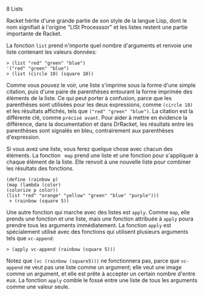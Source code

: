 8 Lists

Racket hérite d'une grande partie de son style de la langue Lisp, dont le nom signifiait à l'origine "LISt Processsor" et les listes restent une partie importante de Racket.

La fonction ```list``` prend n'importe quel nombre d'arguments et renvoie une liste contenant les valeurs données:

```racket
> (list "red" "green" "blue")
'("red" "green" "blue")
> (list (circle 10) (square 10))
```

Comme vous pouvez le voir, une liste s'imprime sous la forme d'une simple citation, puis d'une paire de parenthèses entourant la forme imprimée des éléments de la liste. Ce qui peut porter à confusion, parce que les parenthèses sont utilisées pour les deux expressions, comme ```(circle 10) ``` et les résultats affichés, tels que ```("red" "green" "blue")```.
La citation est la différente clé, comme ```précisé avant```. Pour aider à mettre en évidence la différence, dans la documentation et dans DrRacket, les résultats entre les parenthèses sont signalés en bleu, contrairement aux parenthèses d'expression. 

Si vous avez une liste, vous ferez quelque chose avec chacun des éléments. La fonction ``` map``` prend une liste et une fonction pour s'appliquer à chaque élément de la liste. Elle renvoit à une nouvelle liste pour combiner les résultats des fonctions.

```racket
(define (rainbow p)
(map (lambda (color)
(colorize p color))
(list "red" "orange" "yellow" "green" "blue" "purple")))
 > (rainbow (square 5))
```

Une autre fonction qui marche avec des listes est ```apply```. Comme ```map```, elle prends une fonction et une liste, mais une fonction attribuée à ```apply``` poura prendre tous les arguments immédiatement. La fonction ```apply``` est spécialement utilisé avec des fonctions qui utilisent plusieurs arguments tels que ```vc-append```:

```racket
> (apply vc-append (rainbow (square 5)))
```

Notez que ```(vc (rainbow (square5)))``` ne fonctionnera pas, parce que ```vc-append``` ne veut pas une liste comme un argument; elle veut une image comme un argument, et elle est prête à accepter un certain nombre d'entre eux.
La fonction ```apply``` comble le fossé entre une liste de tous les arguments comme une valeur seule.    

